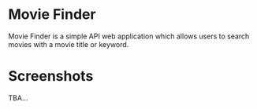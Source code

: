 # Movie Finder

Movie Finder is a simple API web application which allows users to search movies with a movie title or keyword.

# Screenshots

TBA...
